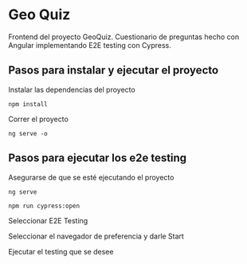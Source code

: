 # Geo Quiz
Frontend del proyecto GeoQuiz. 
Cuestionario de preguntas hecho con Angular implementando E2E testing con Cypress.

## Pasos para instalar y ejecutar el proyecto
Instalar las dependencias del proyecto
```
npm install
```
Correr el proyecto 
```
ng serve -o
```
## Pasos para ejecutar los e2e testing
Asegurarse de que se esté ejecutando el proyecto
```
ng serve
```
```
npm run cypress:open
```
Seleccionar E2E Testing

Seleccionar el navegador de preferencia y darle Start

Ejecutar el testing que se desee
